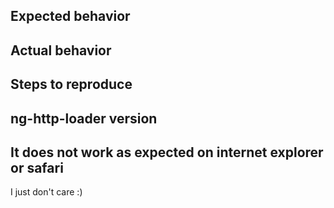 ## Expected behavior

## Actual behavior

## Steps to reproduce

## ng-http-loader version

## It does not work as expected on internet explorer or safari

I just don't care :)
